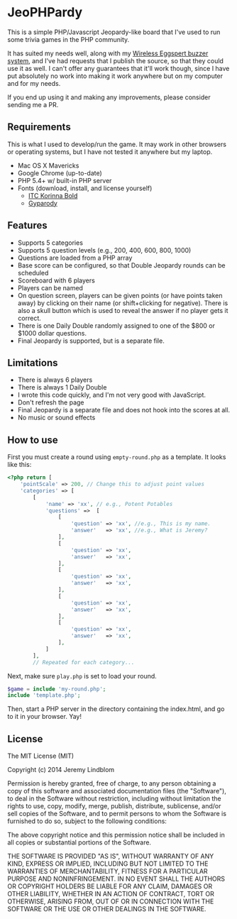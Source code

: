 # JeoPHPardy

This is a simple PHP/Javascript Jeopardy-like board that I've used to run some trivia games in the PHP community.

It has suited my needs well, along with my [Wireless Eggspert buzzer system](http://www.amazon.com/Educational-Insights-Wireless-Eggspert-2-4G/dp/B001ZMZK7A/), and I've had requests that I publish the source, so that they could use it as well. I can't offer any guarantees that it'll work though, since I have put absolutely no work into making it work anywhere but on my computer and for my needs.

If you end up using it and making any improvements, please consider sending me a PR.

## Requirements

This is what I used to develop/run the game. It may work in other browsers or operating systems, but I have not tested it anywhere but my laptop.

- Mac OS X Mavericks
- Google Chrome (up-to-date)
- PHP 5.4+ w/ built-in PHP server
- Fonts (download, install, and license yourself)
    - [ITC Korinna Bold](http://www.fontpalace.com/font-details/Korinna+Bold/)
    - [Gyparody](http://www.1001fonts.com/gyparody-font.html)

## Features

- Supports 5 categories
- Supports 5 question levels (e.g., 200, 400, 600, 800, 1000)
- Questions are loaded from a PHP array
- Base score can be configured, so that Double Jeopardy rounds can be scheduled
- Scoreboard with 6 players
- Players can be named
- On question screen, players can be given points (or have points taken away)
  by clicking on their name (or shift+clicking for negative). There is also a
  skull button which is used to reveal the answer if no player gets it correct.
- There is one Daily Double randomly assigned to one of the $800 or $1000
  dollar questions.
- Final Jeopardy is supported, but is a separate file.

## Limitations

- There is always 6 players
- There is always 1 Daily Double
- I wrote this code quickly, and I'm not very good with JavaScript.
- Don't refresh the page
- Final Jeopardy is a separate file and does not hook into the scores at all.
- No music or sound effects

## How to use

First you must create a round using `empty-round.php` as a template. It looks
like this:

```php
<?php return [
	'pointScale' => 200, // Change this to adjust point values
	'categories' => [
		[
			'name' => 'xx', // e.g., Potent Potables
			'questions' =>  [
				[
				 	'question' => 'xx', //e.g., This is my name.
				 	'answer'   => 'xx', //e.g., What is Jeremy?
				],
				[
				 	'question' => 'xx',
				 	'answer'   => 'xx',
				],
				[
				 	'question' => 'xx',
				 	'answer'   => 'xx',
				],
				[
				 	'question' => 'xx',
				 	'answer'   => 'xx',
				],
				[
				 	'question' => 'xx',
				 	'answer'   => 'xx',
				],
			]
		],
		// Repeated for each category...
```

Next, make sure `play.php` is set to load your round.

```php
$game = include 'my-round.php';
include 'template.php';
```

Then, start a PHP server in the directory containing the index.html, and go to
it in your browser. Yay!

## License

The MIT License (MIT)

Copyright (c) 2014 Jeremy Lindblom

Permission is hereby granted, free of charge, to any person obtaining a copy
of this software and associated documentation files (the "Software"), to deal
in the Software without restriction, including without limitation the rights
to use, copy, modify, merge, publish, distribute, sublicense, and/or sell
copies of the Software, and to permit persons to whom the Software is
furnished to do so, subject to the following conditions:

The above copyright notice and this permission notice shall be included in
all copies or substantial portions of the Software.

THE SOFTWARE IS PROVIDED "AS IS", WITHOUT WARRANTY OF ANY KIND, EXPRESS OR
IMPLIED, INCLUDING BUT NOT LIMITED TO THE WARRANTIES OF MERCHANTABILITY,
FITNESS FOR A PARTICULAR PURPOSE AND NONINFRINGEMENT. IN NO EVENT SHALL THE
AUTHORS OR COPYRIGHT HOLDERS BE LIABLE FOR ANY CLAIM, DAMAGES OR OTHER
LIABILITY, WHETHER IN AN ACTION OF CONTRACT, TORT OR OTHERWISE, ARISING FROM,
OUT OF OR IN CONNECTION WITH THE SOFTWARE OR THE USE OR OTHER DEALINGS IN
THE SOFTWARE.
